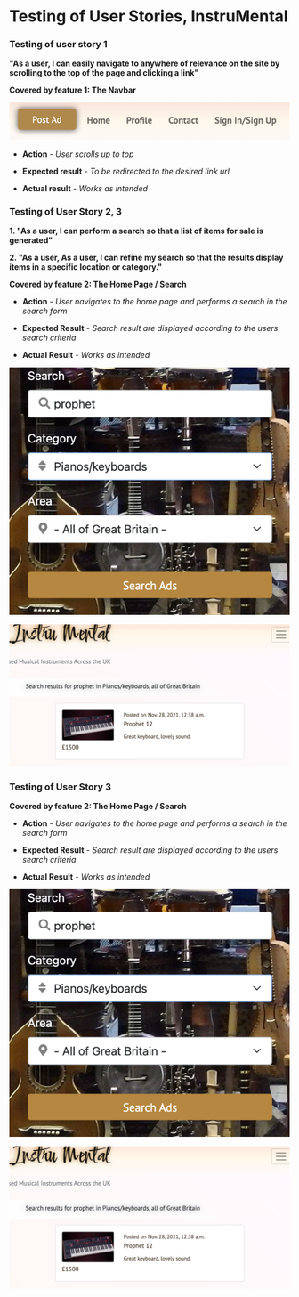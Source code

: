 # Testing of User Stories, InstruMental

### Testing of user story 1

**"As a user, I can easily navigate to anywhere of relevance on the site by scrolling to the top of the page and clicking a link"**


**Covered by feature 1: The Navbar**

![User story 1](https://github.com/johnvenkiah/CI_PP4_John_Venkiah/blob/main/docs/screenshots/features/navbar.png)


- **Action** - *User scrolls up to top*

- **Expected result** - *To be redirected to the desired link url*

- **Actual result** - *Works as intended*


### Testing of User Story 2, 3

**1. "As a user, I can perform a search so that a list of items for sale is generated"**

**2. "As a user, As a user, I can refine my search so that the results display items in a specific location or category."**

**Covered by feature 2: The Home Page / Search**

- **Action** - *User navigates to the home page and performs a search in the search form*

- **Expected Result** - *Search result are displayed according to the users search criteria*

- **Actual Result** - *Works as intended*

![User story 2, 1](https://github.com/johnvenkiah/CI_PP4_John_Venkiah/blob/main/docs/testing/search.png)


![User story 2, 2](https://github.com/johnvenkiah/CI_PP4_John_Venkiah/blob/main/docs/testing/search_result.png)



### Testing of User Story 3




**Covered by feature 2: The Home Page / Search**

- **Action** - *User navigates to the home page and performs a search in the search form*

- **Expected Result** - *Search result are displayed according to the users search criteria*

- **Actual Result** - *Works as intended*

![User story 2, 1](https://github.com/johnvenkiah/CI_PP4_John_Venkiah/blob/main/docs/testing/search.png)


![User story 2, 2](https://github.com/johnvenkiah/CI_PP4_John_Venkiah/blob/main/docs/testing/search_result.png)


